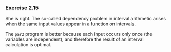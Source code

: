 ### Exercise 2.15
She is right. The so-called dependency problem in interval arithmetic arises when the same input values appear in a function on intervals.

The `par2` program is better because each input occurs only once (the variables are independent), and therefore the result of an interval calculation is optimal.
